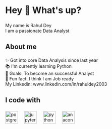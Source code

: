 <h1 align="left">Hey 👋 What's up?</h1>

###

<p align="left">My name is Rahul Dey<br>I am a passionate Data Analyst</p>

###

<h2 align="left">About me</h2>

###

<p align="left">✨ Got into core Data Analysis since last year<br>📚 I'm currently learning Python<br>🎯 Goals: To become an successful Analyst<br>🎲 Fun fact: I think I am Job ready<br>My Linkedin: www.linkedin.com/in/rahuldey2003</p>

###

<h2 align="left">I code with</h2>

###

<div align="left">
  <img src="https://cdn.jsdelivr.net/gh/devicons/devicon/icons/postgresql/postgresql-original.svg" height="40" alt="postgresql logo"  />
  <img width="12" />
  <img src="https://cdn.jsdelivr.net/gh/devicons/devicon/icons/jupyter/jupyter-original.svg" height="40" alt="jupyter logo"  />
  <img width="12" />
  <img src="https://cdn.jsdelivr.net/gh/devicons/devicon/icons/python/python-original.svg" height="40" alt="python logo"  />
  <img width="12" />
  <img src="https://cdn.simpleicons.org/anaconda/44A833" height="40" alt="anaconda logo"  />
</div>

###

